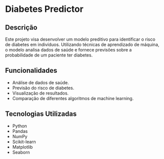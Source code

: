 # Diabetes Predictor

## Descrição

Este projeto visa desenvolver um modelo preditivo para identificar o risco de diabetes em indivíduos. Utilizando técnicas de aprendizado de máquina, o modelo analisa dados de saúde e fornece previsões sobre a probabilidade de um paciente ter diabetes.

## Funcionalidades

- Análise de dados de saúde.
- Previsão do risco de diabetes.
- Visualização de resultados.
- Comparação de diferentes algoritmos de machine learning.

## Tecnologias Utilizadas

- Python
- Pandas
- NumPy
- Scikit-learn
- Matplotlib
- Seaborn
